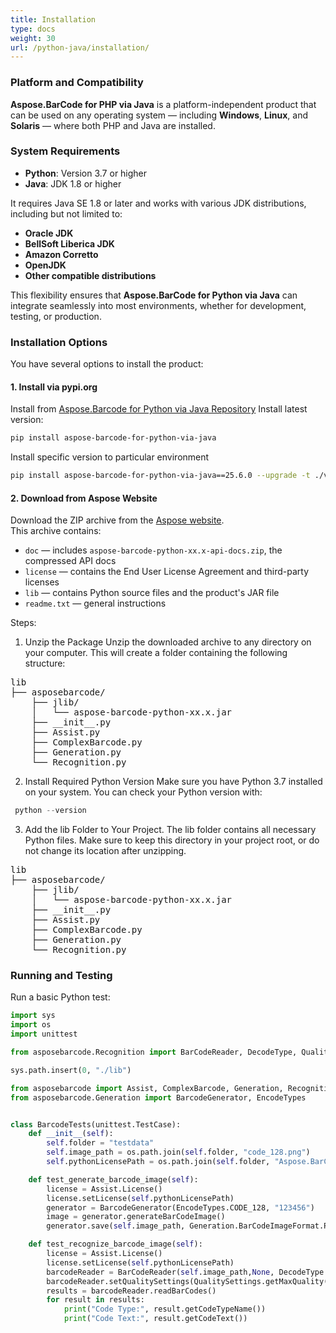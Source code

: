 ```yaml
---
title: Installation
type: docs
weight: 30
url: /python-java/installation/
---
```


### **Platform and Compatibility**

**Aspose.BarCode for PHP via Java** is a platform-independent product that can be used on any operating system — including **Windows**, **Linux**, and **Solaris** — where both PHP and Java are installed.

### **System Requirements**

- **Python**: Version 3.7 or higher
- **Java**: JDK 1.8 or higher

It requires Java SE 1.8 or later and works with various JDK distributions, 
including but not limited to:

- **Oracle JDK**
- **BellSoft Liberica JDK**
- **Amazon Corretto**
- **OpenJDK**
- **Other compatible distributions**

This flexibility ensures that **Aspose.BarCode for Python via Java** can integrate seamlessly into most environments, whether for development, testing, or production.

### **Installation Options**

You have several options to install the product:

#### **1. Install via pypi.org**
Install from
<a href="https://pypi.org/project/aspose-barcode-for-python-via-java/" target="_blank">Aspose.Barcode for Python via Java Repository</a>
Install latest version:
```bash
pip install aspose-barcode-for-python-via-java
```
Install specific version to particular environment
```bash
pip install aspose-barcode-for-python-via-java==25.6.0 --upgrade -t ./venv_external
```
#### **2. Download from Aspose Website**

Download the ZIP archive from the <a href="https://releases.aspose.com/barcode/python-java/" target="_blank">Aspose website</a>.  
This archive contains:

- `doc` — includes `aspose-barcode-python-xx.x-api-docs.zip`, the compressed API docs
- `license` — contains the End User License Agreement and third-party licenses
- `lib` — contains Python source files and the product's JAR file
- `readme.txt` — general instructions

Steps:
1. Unzip the Package
   Unzip the downloaded archive to any directory on your computer.
   This will create a folder containing the following structure:
<pre>
lib
├── asposebarcode/
    ├── jlib/
    │   └── aspose-barcode-python-xx.x.jar
    ├── __init__.py
    ├── Assist.py
    ├── ComplexBarcode.py
    ├── Generation.py
    └── Recognition.py
</pre>
2. Install Required Python Version
 Make sure you have Python 3.7 installed on your system.
 You can check your Python version with:
```python
 python --version
```
3. Add the lib Folder to Your Project.
   The lib folder contains all necessary Python files. 
   Make sure to keep this directory in your project root, 
   or do not change its location after unzipping.
<pre>
lib
├── asposebarcode/
    ├── jlib/
    │   └── aspose-barcode-python-xx.x.jar
    ├── __init__.py
    ├── Assist.py
    ├── ComplexBarcode.py
    ├── Generation.py
    └── Recognition.py
</pre>

### **Running and Testing**
Run a basic Python test:

```python
import sys
import os
import unittest

from asposebarcode.Recognition import BarCodeReader, DecodeType, QualitySettings

sys.path.insert(0, "./lib")

from asposebarcode import Assist, ComplexBarcode, Generation, Recognition
from asposebarcode.Generation import BarcodeGenerator, EncodeTypes


class BarcodeTests(unittest.TestCase):
	def __init__(self):
		self.folder = "testdata"
		self.image_path = os.path.join(self.folder, "code_128.png")
		self.pythonLicensePath = os.path.join(self.folder, "Aspose.BarCode.Python.Java.lic")

	def test_generate_barcode_image(self):
		license = Assist.License()
		license.setLicense(self.pythonLicensePath)
		generator = BarcodeGenerator(EncodeTypes.CODE_128, "123456")
		image = generator.generateBarCodeImage()
		generator.save(self.image_path, Generation.BarCodeImageFormat.PNG)

	def test_recognize_barcode_image(self):
		license = Assist.License()
		license.setLicense(self.pythonLicensePath)
		barcodeReader = BarCodeReader(self.image_path,None, DecodeType.CODE_128)
		barcodeReader.setQualitySettings(QualitySettings.getMaxQuality())
		results = barcodeReader.readBarCodes()
		for result in results:
			print("Code Type:", result.getCodeTypeName())
			print("Code Text:", result.getCodeText())
```
